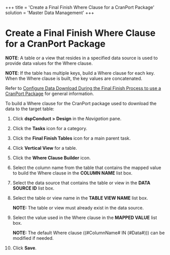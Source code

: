 +++
title = 'Create a Final Finish Where Clause for a CranPort Package'
solution = 'Master Data Management'
+++

# Create a Final Finish Where Clause for a CranPort Package

<span style="font-weight: bold;">NOTE</span>: A table or a view that
resides in a specified data source is used to provide data values for
the Where clause.

<span style="font-weight: bold;">NOTE</span>: If the table has multiple
keys, build a Where clause for each key. When the Where clause is built,
the key values are concatenated.

Refer to [Configure Data Download During the Final Finish Process to use
a CranPort
Package](Configure_Data_Download_During_the_Final_Finish_Process_to_use_a_CranPort_Package.htm)
for general information.

To build a Where clause for the CranPort package used to download the
data to the target table:

1.  Click <span style="font-weight: bold;">dspConduct \> Design</span>
    in the *Navigation* pane.

2.  Click the **Tasks** icon for a category.

3.  Click the **Final Finish Tables** icon for a main parent task.

4.  Click **Vertical View** for a table.

5.  Click the **Where Clause Builder** icon.

6.  Select the column name from the table that contains the mapped value
    to build the Where clause in the **COLUMN NAME** list box.

7.  Select the data source that contains the table or view in the **DATA
    SOURCE ID** list box.

8.  Select the table or view name in the **TABLE VIEW NAME** list box.
    
    **NOTE:** The table or view must already exist in the data source.

9.  Select the value used in the Where clause in the **MAPPED VALUE**
    list box.
    
    **NOTE:** The default Where clause ((\#ColumnName\# IN (\#Data\#)))
    can be modified if needed.

10. Click **Save**.

